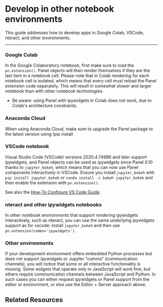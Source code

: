 # Develop in other notebook environments

This guide addresses how to develop apps in Google Colab, VSCode, nteract, and other environments.

---

### Google Colab

In the Google Colaboratory notebook, first make sure to load the `pn.extension()`. Panel objects will then render themselves if they are the last item in a notebook cell. Please note that in Colab rendering for each notebook cell is isolated, which means that every cell must reload the Panel extension code separately. This will result in somewhat slower and larger notebook than with other notebook technologies.

* Be aware: using Panel with ipywidgets in Colab does not work, due to Colab's architecture constraints.

### Anaconda Cloud

When using Anaconda Cloud, make sure to upgrade the Panel package to the latest version using !pip install

### VSCode notebook

Visual Studio Code (VSCode) versions 2020.4.74986 and later support ipywidgets, and Panel objects can be used as ipywidgets since Panel 0.10 thanks to `jupyter_bokeh`, which means that you can now use Panel components interactively in VSCode. Ensure you install `jupyter_bokeh` with `pip install jupyter_bokeh` or `conda install -c bokeh jupyter_bokeh` and then enable the extension with `pn.extension()`.

See also the [How-To Configure VS Code Guide](../editor/vscode_configure.md).

### nteract and other ipywidgets notebooks

In other notebook environments that support rendering ipywidgets interactively, such as nteract, you can use the same underlying ipywidgets support as for vscode: Install ``jupyter_bokeh`` and then use ``pn.extension(comms='ipywidgets')``.

### Other environments

If your development environment offers embedded Python processes but does not support ipywidgets or Jupyter "comms" (communication channels), you will notice that some or all interactive functionality is missing. Some widgets that operate only in JavaScript will work fine, but others require communication channels between JavaScript and Python. In such cases you can either request ipywidgets or Panel support from the editor or environment, or else use the Editor + Server approach above.

## Related Resources

